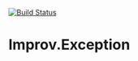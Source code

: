 [![Build Status](http://build.joviansoftware.com/job/Improv.Exception/badge/icon)](http://build.joviansoftware.com/job/Improv.Exception/)

Improv.Exception
================
